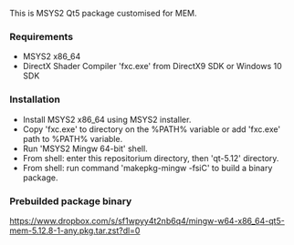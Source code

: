 This is MSYS2 Qt5 package customised for MEM.

### Requirements ###
 - MSYS2 x86_64
 - DirectX Shader Compiler 'fxc.exe' from DirectX9 SDK or Windows 10 SDK

### Installation ###
 - Install MSYS2 x86_64 using MSYS2 installer.
 - Copy 'fxc.exe' to directory on the %PATH% variable or add 'fxc.exe' path to %PATH% variable.
 - Run 'MSYS2 Mingw 64-bit' shell.
 - From shell: enter this repositorium directory, then 'qt-5.12' directory.
 - From shell: run command 'makepkg-mingw -fsiC' to build a binary package.

### Prebuilded package binary ###

https://www.dropbox.com/s/sf1wpyy4t2nb6q4/mingw-w64-x86_64-qt5-mem-5.12.8-1-any.pkg.tar.zst?dl=0
